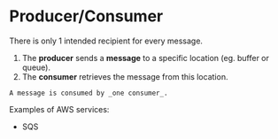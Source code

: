 # Producer/Consumer

There is only 1 intended recipient for every message.

1. The **producer** sends a **message** to a specific location (eg. buffer or queue). 
2. The **consumer** retrieves the message from this location.

```admonish note
A message is consumed by _one consumer_.
```

Examples of AWS services:
* SQS
